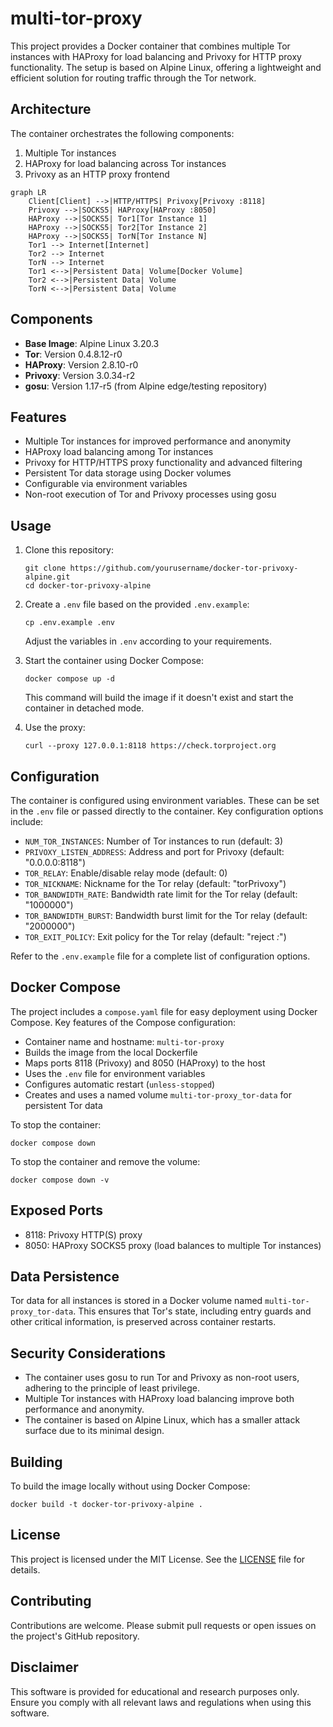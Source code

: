 # multi-tor-proxy

This project provides a Docker container that combines multiple Tor instances with HAProxy for load balancing and Privoxy for HTTP proxy functionality. The setup is based on Alpine Linux, offering a lightweight and efficient solution for routing traffic through the Tor network.

## Architecture

The container orchestrates the following components:

1. Multiple Tor instances
2. HAProxy for load balancing across Tor instances
3. Privoxy as an HTTP proxy frontend

```mermaid
graph LR
    Client[Client] -->|HTTP/HTTPS| Privoxy[Privoxy :8118]
    Privoxy -->|SOCKS5| HAProxy[HAProxy :8050]
    HAProxy -->|SOCKS5| Tor1[Tor Instance 1]
    HAProxy -->|SOCKS5| Tor2[Tor Instance 2]
    HAProxy -->|SOCKS5| TorN[Tor Instance N]
    Tor1 --> Internet[Internet]
    Tor2 --> Internet
    TorN --> Internet
    Tor1 <-->|Persistent Data| Volume[Docker Volume]
    Tor2 <-->|Persistent Data| Volume
    TorN <-->|Persistent Data| Volume
```

## Components

- **Base Image**: Alpine Linux 3.20.3
- **Tor**: Version 0.4.8.12-r0
- **HAProxy**: Version 2.8.10-r0
- **Privoxy**: Version 3.0.34-r2
- **gosu**: Version 1.17-r5 (from Alpine edge/testing repository)

## Features

- Multiple Tor instances for improved performance and anonymity
- HAProxy load balancing among Tor instances
- Privoxy for HTTP/HTTPS proxy functionality and advanced filtering
- Persistent Tor data storage using Docker volumes
- Configurable via environment variables
- Non-root execution of Tor and Privoxy processes using gosu

## Usage

1. Clone this repository:

   ```
   git clone https://github.com/yourusername/docker-tor-privoxy-alpine.git
   cd docker-tor-privoxy-alpine
   ```

2. Create a `.env` file based on the provided `.env.example`:

   ```
   cp .env.example .env
   ```

   Adjust the variables in `.env` according to your requirements.

3. Start the container using Docker Compose:

   ```
   docker compose up -d
   ```

   This command will build the image if it doesn't exist and start the container in detached mode.

4. Use the proxy:

   ```
   curl --proxy 127.0.0.1:8118 https://check.torproject.org
   ```

## Configuration

The container is configured using environment variables. These can be set in the `.env` file or passed directly to the container. Key configuration options include:

- `NUM_TOR_INSTANCES`: Number of Tor instances to run (default: 3)
- `PRIVOXY_LISTEN_ADDRESS`: Address and port for Privoxy (default: "0.0.0.0:8118")
- `TOR_RELAY`: Enable/disable relay mode (default: 0)
- `TOR_NICKNAME`: Nickname for the Tor relay (default: "torPrivoxy")
- `TOR_BANDWIDTH_RATE`: Bandwidth rate limit for the Tor relay (default: "1000000")
- `TOR_BANDWIDTH_BURST`: Bandwidth burst limit for the Tor relay (default: "2000000")
- `TOR_EXIT_POLICY`: Exit policy for the Tor relay (default: "reject *:*")

Refer to the `.env.example` file for a complete list of configuration options.

## Docker Compose

The project includes a `compose.yaml` file for easy deployment using Docker Compose. Key features of the Compose configuration:

- Container name and hostname: `multi-tor-proxy`
- Builds the image from the local Dockerfile
- Maps ports 8118 (Privoxy) and 8050 (HAProxy) to the host
- Uses the `.env` file for environment variables
- Configures automatic restart (`unless-stopped`)
- Creates and uses a named volume `multi-tor-proxy_tor-data` for persistent Tor data

To stop the container:

```
docker compose down
```

To stop the container and remove the volume:

```
docker compose down -v
```

## Exposed Ports

- 8118: Privoxy HTTP(S) proxy
- 8050: HAProxy SOCKS5 proxy (load balances to multiple Tor instances)

## Data Persistence

Tor data for all instances is stored in a Docker volume named `multi-tor-proxy_tor-data`. This ensures that Tor's state, including entry guards and other critical information, is preserved across container restarts.

## Security Considerations

- The container uses gosu to run Tor and Privoxy as non-root users, adhering to the principle of least privilege.
- Multiple Tor instances with HAProxy load balancing improve both performance and anonymity.
- The container is based on Alpine Linux, which has a smaller attack surface due to its minimal design.

## Building

To build the image locally without using Docker Compose:

```
docker build -t docker-tor-privoxy-alpine .
```

## License

This project is licensed under the MIT License. See the [LICENSE](LICENSE) file for details.

## Contributing

Contributions are welcome. Please submit pull requests or open issues on the project's GitHub repository.

## Disclaimer

This software is provided for educational and research purposes only. Ensure you comply with all relevant laws and regulations when using this software.
